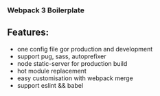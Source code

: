 ### Webpack 3 Boilerplate

## Features:
* one config file gor production and development
* support pug, sass, autoprefixer
* node static-server for production build
* hot module replacement
* easy customisation with webpack merge
* support eslint && babel

